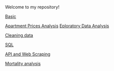 Welcome to my repository!



[Basic]()

[Apartment Prices Analysis]()
[Eploratory Data Analysis]()


[Cleaning data](https://github.com/mt4007-ht23/LIWU/blob/main/HW4/HW4.md)

[SQL](https://github.com/catrinawuli/data-processing/blob/main/HW5/HW5.md)

[API and Web Scraping](https://github.com/mt4007-ht23/LIWU/blob/main/HW6/HW6.md)


[Mortality analysis](https://github.com/catrinawuli/data-processing/blob/main/Project/Project_LiWu.ipynb)

